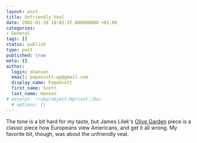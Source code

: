 ```yaml
---
layout: post
title: Unfriendly Veal
date: 2002-02-28 18:02:37.000000000 +01:00
categories:
- General
tags: []
status: publish
type: post
published: true
meta: {}
author:
  login: shanson
  email: papascott-wp@gmail.com
  display_name: PapaScott
  first_name: Scott
  last_name: Hanson
# excerpt: !ruby/object:Hpricot::Doc
  # options: {}
---
```

<p>The tone is a bit hard for my taste, but James Lilek's <a href="http://www.lileks.com/screed/olivegarden.html">Olive Garden</a> piece is a classic piece how Europeans view Americans, and get it all wrong. My favorite bit, though, was about the unfriendly veal.</p>
